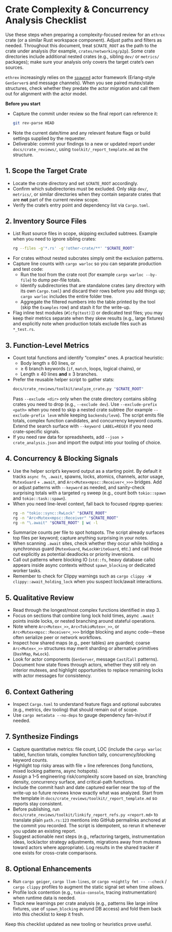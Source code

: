 # Crate Complexity & Concurrency Analysis Checklist

Use these steps when preparing a complexity-focused review for an `ethrex` crate (or a similar Rust workspace component). Adjust paths and filters as needed. Throughout this document, treat `$CRATE_ROOT` as the path to the crate under analysis (for example, `crates/networking/p2p`). Some crate directories include additional nested crates (e.g., sibling `dev/` or `metrics/` packages); make sure your analysis only covers the target crate’s own sources.

`ethrex` increasingly relies on the [`spawned`](https://github.com/lambdaclass/spawned) actor framework (Erlang-style `GenServer`s and message channels). When you see paired mutex/state structures, check whether they predate the actor migration and call them out for alignment with the actor model.

**Before you start**
- Capture the commit under review so the final report can reference it:
  ```bash
  git rev-parse HEAD
  ```
- Note the current date/time and any relevant feature flags or build settings supplied by the requester.
- Deliverable: commit your findings to a new or updated report under `docs/crate_reviews/`, using `toolkit/_report_template.md` as the structure.


## 1. Scope the Target Crate
- Locate the crate directory and set `$CRATE_ROOT` accordingly.
- Confirm which subdirectories must be excluded. Only skip `dev/`, `metrics/`, or similar directories when they contain separate crates that are **not** part of the current review scope.
- Verify the crate’s entry point and dependency list via `Cargo.toml`.

## 2. Inventory Source Files
- List Rust source files in scope, skipping excluded subtrees. Example when you need to ignore sibling crates:
  ```bash
  rg --files -g'*.rs' -g'!other-crate/**' "$CRATE_ROOT"
  ```
- For crates without nested subcrates simply omit the exclusion patterns.
- Capture line counts with `cargo warloc` so you can separate production and test code:
  - Run the tool from the crate root (for example `cargo warloc --by-file`) to dump per-file totals.
  - Identify subdirectories that are standalone crates (any directory with its own `Cargo.toml`) and discard their rows before you add things up; `cargo warloc` includes the entire folder tree.
  - Aggregate the filtered numbers into the table printed by the tool (skip the `Examples` row) and stash it for the write-up.
- Flag inline test modules (`#[cfg(test)]`) or dedicated test files; you may keep their metrics separate when they skew results (e.g., large fixtures) and explicitly note when production totals exclude files such as `*_test.rs`.

## 3. Function-Level Metrics
- Count total functions and identify “complex” ones. A practical heuristic:
  - Body length ≥ 60 lines, or
  - ≥ 6 branch keywords (`if`, `match`, loops, logical chains), or
  - Length ≥ 40 lines **and** ≥ 3 branches.
- Prefer the reusable helper script to gather stats:
  ```bash
  docs/crate_reviews/toolkit/analyze_crate.py "$CRATE_ROOT"
  ```
  Pass `--exclude <dir>` only when the crate directory contains sibling crates you need to drop (e.g., `--exclude dev`). Use `--exclude-prefix <path>` when you need to skip a nested crate subtree (for example `--exclude-prefix levm` while keeping `backends/levm`). The script emits file totals, complex function candidates, and concurrency keyword counts. Extend the search surface with `--keyword LABEL=REGEX` if you need crate-specific signals.
- If you need raw data for spreadsheets, add `--json > crate_analysis.json` and import the output into your tooling of choice.

## 4. Concurrency & Blocking Signals
- Use the helper script’s keyword output as a starting point. By default it tracks `async fn`, `.await`, spawns, locks, atomics, channels, actor usage, `MutexGuard` + `.await`, and `Arc<Mutex<mpsc::Receiver<_>>>` bridges. Add or adjust patterns with `--keyword` as needed, and sanity-check surprising totals with a targeted `rg` sweep (e.g., count both `tokio::spawn` and `tokio::task::spawn`).
- When you need line-level context, fall back to focused ripgrep queries:
  ```bash
  rg -n "tokio::sync::RwLock" "$CRATE_ROOT"
  rg -n "Arc<Mutex<mpsc::Receiver" "$CRATE_ROOT"
  rg -n "\.await" "$CRATE_ROOT" | wc -l
  ```
- Summarize counts per file to spot hotspots. The script already surfaces top files per keyword; capture anything surprising in your notes.
- When scanning `.await` sites, check whether they occur while holding a synchronous guard (`MutexGuard`, `RwLockWriteGuard`, etc.) and call those out explicitly as potential deadlocks or priority inversions.
- Call out patterns where blocking IO (`std::fs`, heavy database calls) appears inside async contexts without `spawn_blocking` or dedicated worker tasks.
- Remember to check for Clippy warnings such as `cargo clippy -W clippy::await_holding_lock` when you suspect lock/await interactions.

## 5. Qualitative Review
- Read through the longest/most complex functions identified in step 3.
- Focus on sections that combine long lock hold times, async `.await` points inside locks, or nested branching around stateful operations.
- Note where `Arc<Mutex<_>>`, `Arc<TokioMutex<_>>`, or `Arc<Mutex<mpsc::Receiver<_>>>` bridge blocking and async code—these often serialize peer or network workflows.
- Inspect how shared maps (e.g., peer tables) are guarded; coarse `Arc<Mutex<_>>` structures may merit sharding or alternative primitives (`DashMap`, `RwLock`).
- Look for actor components (`GenServer`, message `Cast`/`Call` patterns). Document how state flows through actors, whether they still rely on interior mutexes, and highlight opportunities to replace remaining locks with actor messages for consistency.

## 6. Context Gathering
- Inspect `Cargo.toml` to understand feature flags and optional subcrates (e.g., metrics, dev tooling) that should remain out of scope.
- Use `cargo metadata --no-deps` to gauge dependency fan-in/out if needed.

## 7. Synthesize Findings
- Capture quantitative metrics: file count, LOC (include the `cargo warloc` table), function totals, complex function tally, concurrency/blocking keyword counts.
- Highlight top risky areas with file + line references (long functions, mixed locking patterns, async hotspots).
- Assign a 1–5 engineering risk/complexity score based on size, branching density, concurrency surface, and critical-path functions.
- Include the commit hash and date captured earlier near the top of the write-up so future reviews know exactly what was analyzed. Start from the template in `docs/crate_reviews/toolkit/_report_template.md` so reports stay consistent.
- Before publishing, run `docs/crate_reviews/toolkit/linkify_report_refs.py <report.md>` to translate plain `path.rs:123` mentions into GitHub permalinks anchored at the commit you recorded. The script is idempotent, so rerun it whenever you update an existing report.
- Suggest actionable next steps (e.g., refactoring targets, instrumentation ideas, lock/actor strategy adjustments, migrations away from mutexes toward actors where appropriate). Log results in the shared tracker if one exists for cross-crate comparisons.

## 8. Optional Enhancements
- Run `cargo geiger`, `cargo llvm-lines`, or `cargo +nightly fmt -- --check` / `cargo clippy` profiles to augment the static signal set when time allows.
- Profile lock contention (e.g., `tokio-console`, tracing instrumentation) when runtime data is needed.
- Track new learnings per crate analysis (e.g., patterns like large inline fixtures, use of `spawn_blocking` around DB access) and fold them back into this checklist to keep it fresh.

Keep this checklist updated as new tooling or heuristics prove useful.
